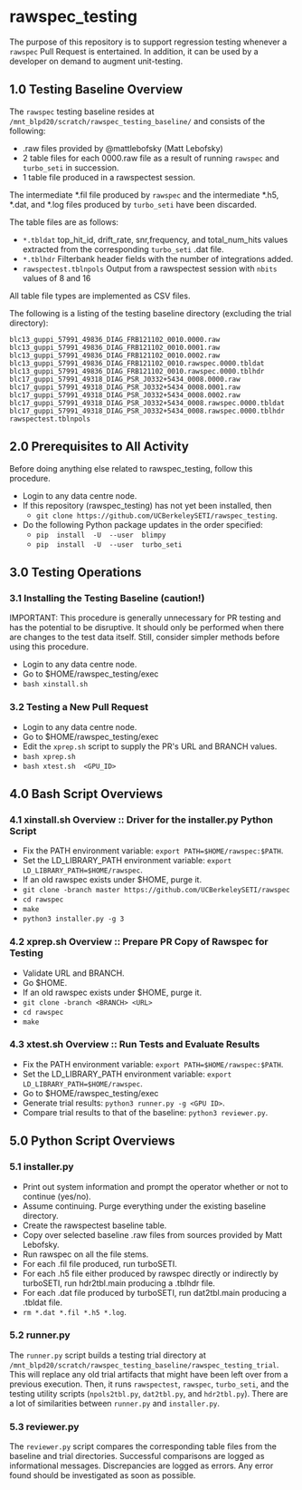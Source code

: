 # rawspec_testing

The purpose of this repository is to support regression testing whenever a ```rawspec``` Pull Request is entertained.  In addition, it can be used by a developer on demand to augment unit-testing.

## 1.0 Testing Baseline Overview

The ```rawspec``` testing baseline resides at  ```/mnt_blpd20/scratch/rawspec_testing_baseline/``` and consists of the following:
* .raw files provided by @mattlebofsky (Matt Lebofsky)
* 2 table files for each 0000.raw file as a result of running ```rawspec``` and ```turbo_seti``` in succession. 
* 1 table file produced in a rawspectest session.

The intermediate *.fil file produced by ```rawspec``` and the intermediate *.h5, *.dat, and *.log files produced by ```turbo_seti``` have been discarded. 
 
The table files are as follows:
* ```*.tbldat``` top_hit_id, drift_rate, snr,frequency, and total_num_hits values extracted from the corresponding ```turbo_seti``` .dat file.
* ```*.tblhdr``` Filterbank header fields with the number of integrations added.
* ```rawspectest.tblnpols``` Output from a rawspectest session with ```nbits``` values of 8 and 16

All table file types are implemented as CSV files.

The following is a listing of the testing baseline directory (excluding the trial directory):
```
blc13_guppi_57991_49836_DIAG_FRB121102_0010.0000.raw
blc13_guppi_57991_49836_DIAG_FRB121102_0010.0001.raw
blc13_guppi_57991_49836_DIAG_FRB121102_0010.0002.raw
blc13_guppi_57991_49836_DIAG_FRB121102_0010.rawspec.0000.tbldat
blc13_guppi_57991_49836_DIAG_FRB121102_0010.rawspec.0000.tblhdr
blc17_guppi_57991_49318_DIAG_PSR_J0332+5434_0008.0000.raw
blc17_guppi_57991_49318_DIAG_PSR_J0332+5434_0008.0001.raw
blc17_guppi_57991_49318_DIAG_PSR_J0332+5434_0008.0002.raw
blc17_guppi_57991_49318_DIAG_PSR_J0332+5434_0008.rawspec.0000.tbldat
blc17_guppi_57991_49318_DIAG_PSR_J0332+5434_0008.rawspec.0000.tblhdr
rawspectest.tblnpols
```
## 2.0 Prerequisites to All Activity

Before doing anything else related to rawspec_testing, follow this procedure.

* Login to any data centre node.
* If this repository (rawspec_testing) has not yet been installed, then
     - ```git clone https://github.com/UCBerkeleySETI/rawspec_testing```.
* Do the following Python package updates in the order specified:
     - ```pip  install  -U  --user  blimpy```
     - ```pip  install  -U  --user  turbo_seti```

## 3.0 Testing Operations

### 3.1 Installing the Testing Baseline (caution!)

IMPORTANT: This procedure is generally unnecessary for PR testing and has the potential to be disruptive.  It should only be performed when there are changes to the test data itself.  Still, consider simpler methods before using this procedure.

* Login to any data centre node.
* Go to $HOME/rawspec_testing/exec 
* ```bash xinstall.sh```

### 3.2 Testing a New Pull Request

* Login to any data centre node.
* Go to $HOME/rawspec_testing/exec 
*  Edit the ```xprep.sh``` script to supply the PR's URL and BRANCH values.
* ```bash xprep.sh```
* ```bash xtest.sh  <GPU_ID>```

## 4.0 Bash Script Overviews

### 4.1 xinstall.sh Overview :: Driver for the installer.py Python Script

* Fix the PATH environment variable: ```export PATH=$HOME/rawspec:$PATH```.
* Set the LD_LIBRARY_PATH environment variable: ```export LD_LIBRARY_PATH=$HOME/rawspec```.
* If an old rawspec exists under $HOME, purge it.
* `git clone -branch master https://github.com/UCBerkeleySETI/rawspec`
* `cd rawspec`
* `make`
* `python3 installer.py -g 3`

### 4.2 xprep.sh Overview :: Prepare PR Copy of Rawspec for Testing

* Validate URL and BRANCH.
* Go $HOME.
* If an old rawspec exists under $HOME, purge it.
* `git clone -branch <BRANCH> <URL>`
* `cd rawspec`
* `make`

### 4.3 xtest.sh Overview :: Run Tests and Evaluate Results

* Fix the PATH environment variable: ```export PATH=$HOME/rawspec:$PATH```.
* Set the LD_LIBRARY_PATH environment variable: ```export LD_LIBRARY_PATH=$HOME/rawspec```.
* Go to $HOME/rawspec_testing/exec
* Generate trial results: ```python3 runner.py -g <GPU ID>```.
* Compare trial results to that of the baseline: ```python3 reviewer.py```.

## 5.0 Python Script Overviews

### 5.1 installer.py

* Print out system information and prompt the operator whether or not to continue (yes/no).
* Assume continuing.  Purge everything under the existing baseline directory.
* Create the rawspectest baseline table.
* Copy over selected baseline .raw files from sources provided by Matt Lebofsky.
* Run rawspec on all the file stems.
* For each .fil file produced, run turboSETI.
* For each .h5 file either produced by rawspec directly or indirectly by turboSETI, run hdr2tbl.main producing a .tblhdr file.
* For each .dat file produced by turboSETI, run dat2tbl.main producing a .tbldat file.
* ```rm *.dat *.fil *.h5 *.log```.

### 5.2 runner.py

The ```runner.py``` script builds a testing trial directory at ```/mnt_blpd20/scratch/rawspec_testing_baseline/rawspec_testing_trial```.  This will replace any old trial artifacts that might have been left over from a previous execution.  Then, it runs ```rawspectest```, ```rawspec```, ```turbo_seti```, and the testing utility scripts (```npols2tbl.py```, ```dat2tbl.py```, and ```hdr2tbl.py```).  There are a lot of similarities between ```runner.py``` and ```installer.py```.

### 5.3 reviewer.py

The ```reviewer.py``` script compares the corresponding table files from the baseline and trial directories.  Successful comparisons are logged as informational messages.  Discrepancies are logged as errors.  Any error found should be investigated as soon as possible.
